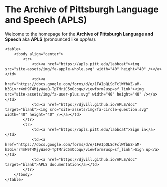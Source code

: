 # The Archive of Pittsburgh Language and Speech (APLS)

<!-- To be injected via <iframe> into https://apls.pitt.edu/ -->

Welcome to the homepage for the **Archive of Pittsburgh Language and Speech** aka **APLS** (pronounced like _apples_).

<div id="dashboard">
	<!--
	<nav class="links">
		<div class="item" title="Sign in">
			<a href="https://apls.pitt.edu/labbcat" />
			<img src="site-assets/img/fa-apple-whole.svg" />
				<span class="dash-label">Sign in</span>
			</a>
		</div>
		<div class="item" title="Sign up">
			<a href="https://docs.google.com/forms/d/e/1FAIpQLSdFclWfbWZ-aM-h3Givrr4mH9T4MjyWaeQ-TpTMriC5mOcoqw/viewform?usp=sf_link" />
			<img src="site-assets/img/fa-user-plus.svg" />
				<span class="dash-label">Sign up</span>
			</a>
		</div>
		<div class="item" title="APLS documentation">
			<a href="https://djvill.github.io/APLS/doc" target="blank" />
			<img src="site-assets/img/fa-circle-question.svg" />
				<span class="dash-label">APLS documentation</span>
			</a>
		</div>
	</nav>
	-->
	
	<table>
		<tbody align="center">
			<tr>
				<td><a href="https://apls.pitt.edu/labbcat"><img src="site-assets/img/fa-apple-whole.svg" width="40" height="40" /></a></td>
				<td><a href="https://docs.google.com/forms/d/e/1FAIpQLSdFclWfbWZ-aM-h3Givrr4mH9T4MjyWaeQ-TpTMriC5mOcoqw/viewform?usp=sf_link"><img src="site-assets/img/fa-user-plus.svg" width="40" height="40" /></a></td>
				<td><a href="https://djvill.github.io/APLS/doc" target="blank"><img src="site-assets/img/fa-circle-question.svg" width="40" height="40" /></a></td>
			</tr>
			<tr>
				<td><a href="https://apls.pitt.edu/labbcat">Sign in</a></td>
				<td><a href="https://docs.google.com/forms/d/e/1FAIpQLSdFclWfbWZ-aM-h3Givrr4mH9T4MjyWaeQ-TpTMriC5mOcoqw/viewform?usp=sf_link">Sign up</a></td>
				<td><a href="https://djvill.github.io/APLS/doc" target="blank">APLS documentation</a></td>
			</tr>
		</tbody>
	</table>
	
</div>


